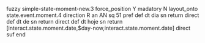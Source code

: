 fuzzy simple-state-moment-new.3
   force_position Y
   madatory N
   layout_onto state.event.moment.4
   direction R
   an AN
   sq 51
   pref 
   def 
    dt dia
    sn 
    return 
    direct 
   def 
    dt de
    sn 
    return 
    direct 
   def 
    dt hoje
    sn 
    return [interact.state.moment.date,$day-now,interact.state.moment.date]
    direct 
   suf 
end
